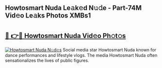 ## Howtosmart Nuda Le𝚊k𝚎d N𝚞𝚍e - Part-74M Vid𝚎o Le𝚊ks Photos XMBs1

# <h2><a href="http://fbd961.evod.top/?m=Howtosmart+Nuda">🔗 👉🔴 Howtosmart Nuda Vid𝚎o Ph𝚘t𝚘s</a></h2>

[![Howtosmart Nuda N𝚞d𝚎s](https://i.imgur.com/8V9OHl7.gif)](http://fbd961.evod.top/?m=Howtosmart+Nuda)
Social media star Howtosmart Nuda known for dance performances and lifestyle vlogs. The media Howtosmart Nuda often sensationalizes the lives of public figures. 
